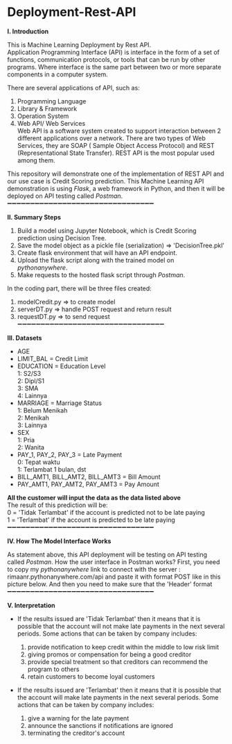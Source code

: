 # Deployment-Rest-API

**I. Introduction** <br>

This is Machine Learning Deployment by Rest API. <br>
Application Programming Interface (API) is interface in the form of a set of functions, communication protocols, or tools that can be run by other programs. Where interface is the same part between two or more separate components in a computer system.

There are several applications of API, such as:<br>
  1. Programming Language<br>
  2. Library & Framework<br>
  3. Operation System<br>
  4. Web API/ Web Services<br>
     Web API is a software system created to support interaction between 2 different applications over a network. There are two types of      Web Services, they are SOAP ( Sample Object Access Protocol) and REST (Representational State Transfer). REST API is the most            popular used among them.

This repository will demonstrate one of the implementation of REST API and our use case is Credit Scoring prediction. This Machine Learning API demonstration is using *Flask*, a web framework in Python, and then it will be deployed on API testing called *Postman*.
➖➖➖➖➖➖➖➖➖➖➖➖➖➖➖➖➖➖➖➖➖➖➖➖➖➖➖➖➖➖➖➖<br>

**II. Summary Steps**<br>

  1. Build a model using Jupyter Notebook, which is Credit Scoring prediction using Decision Tree.<br>
  2. Save the model object as a pickle file (serialization) => 'DecisionTree.pkl'<br>
  3. Create flask environment that will have an API endpoint.  <br>
  4. Upload the flask script along with the trained model on *pythonanywhere*. <br>
  5. Make requests to the hosted flask script through *Postman*.

In the coding part, there will be three files created:<br>
  1. modelCredit.py => to create model <br>
  2. serverDT.py => handle POST request and return result <br>
  3. requestDT.py => to send request 
➖➖➖➖➖➖➖➖➖➖➖➖➖➖➖➖➖➖➖➖➖➖➖➖➖➖➖➖➖➖➖➖<br> 

**III. Datasets**<br>

  - AGE <br>
  - LIMIT_BAL = Credit Limit<br>
  - EDUCATION = Education Level <br>
    1: S2/S3 <br>
    2: Dipl/S1 <br>
    3: SMA <br>
    4: Lainnya <br>
  - MARRIAGE = Marriage Status<br>
    1: Belum Menikah <br>
    2: Menikah <br>
    3: Lainnya <br>
  - SEX <br>
    1: Pria <br>
    2: Wanita <br>
  - PAY_1, PAY_2, PAY_3	= Late Payment <br>
    0: Tepat waktu <br>
    1: Terlambat 1 bulan, dst <br>
  - BILL_AMT1, BILL_AMT2, BILL_AMT3 = Bill Amount <br>
  - PAY_AMT1, PAY_AMT2, PAY_AMT3 = Pay Amount <br>
  
**All the customer will input the data as the data listed above**<br>
The result of this prediction will be:<br>
  0 = 'Tidak Terlambat' if the account is predicted not to be late paying<br>
  1 = 'Terlambat' if the account is predicted to be late paying
➖➖➖➖➖➖➖➖➖➖➖➖➖➖➖➖➖➖➖➖➖➖➖➖➖➖➖➖➖➖➖➖<br>

**IV. How The Model Interface Works**<br>

As statement above, this API deployment will be testing on API testing called *Postman*. How the user interface in Postman works?
First, you need to copy my *pythonanywhere* link to connect with the server : rimaanr.pythonanywhere.com/api and paste it with format POST like in this picture below. And then you need to make sure that the 'Header' format
➖➖➖➖➖➖➖➖➖➖➖➖➖➖➖➖➖➖➖➖➖➖➖➖➖➖➖➖➖➖➖➖<br>

**V. Interpretation**<br>

- If the results issued are 'Tidak Terlambat' then it means that it is possible that the account will not make late payments in the next   several periods. Some actions that can be taken by company includes:<br>
    1. provide notification to keep credit within the middle to low risk limit<br>
    2. giving promos or compensation for being a good creditor<br>
    3. provide special treatment so that creditors can recommend the program to others<br>
    4. retain customers to become loyal customers

- If the results issued are 'Terlambat' then it means that it is possible that the account will make late payments in the next several     periods. Some actions that can be taken by company includes:<br>
    1. give a warning for the late payment<br>
    2. announce the sanctions if notifications are ignored<br>
    3. terminating the creditor's account

 



